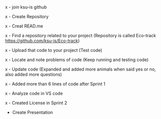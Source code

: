 x - join ksu-is github

x - Create Repository 

x - Creat READ.me

x - Find a repository related to your project (Repository is called Eco-track https://github.com/ksu-is/Eco-track)

x - Upload that code to your project (Test code)

x - Locate and note problems of code (Keep running and testing code)

x - Update code (Expanded and added more animals when said yes or no, also added more questions)

x - Added more than 6 lines of code after Sprint 1

x - Analyze code in VS code

x - Created License in Sprint 2

  - Create Presentation
